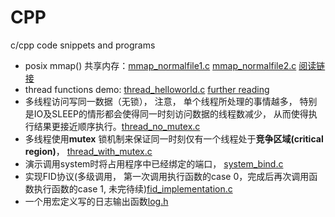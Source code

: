 # CPP
c/cpp code snippets and programs

- posix mmap() 共享内存：[mmap_normalfile1.c](https://github.com/alanackart/CPP/blob/master/mmap_normalfile1.c)     [mmap_normalfile2.c](https://github.com/alanackart/CPP/blob/master/mmap_normalfile2.c) [阅读链接](https://www.ibm.com/developerworks/cn/linux/l-ipc/part5/index1.html)
- thread functions demo: [thread_helloworld.c](https://github.com/alanackart/CPP/blob/master/thread_helloworld.c)  [further reading](http://zhangxiaoya.github.io/2015/05/15/multi-thread-of-c-program-language-on-linux/)
- 多线程访问写同一数据（无锁）， 注意， 单个线程所处理的事情越多， 特别是IO及SLEEP的情形都会使得同一时刻访问数据的线程数减少， 从而使得执行结果更接近顺序执行。[thread_no_mutex.c](https://github.com/alanackart/CPP/blob/master/thread_no_mutex.c)
- 多线程使用**mutex** 锁机制来保证同一时刻仅有一个线程处于**竞争区域(critical region)**， [thread_with_mutex.c](https://github.com/alanackart/CPP/blob/master/thread_with_mutex.c)
- 演示调用system时将占用程序中已经绑定的端口， [system_bind.c](https://github.com/alanackart/CPP/blob/master/system_bind.c)
- 实现FID协议(多级调用， 第一次调用执行函数的case 0，完成后再次调用函数执行函数的case 1, 未完待续)[fid_implementation.c](https://github.com/alanackart/CPP/blob/master/fid_implementation.c)
- 一个用宏定义写的日志输出函数[log.h](https://github.com/alanackart/CPP/blob/master/log.h)

